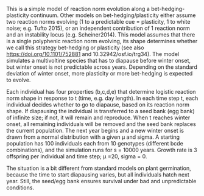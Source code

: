 This is a simple model of reaction norm evolution along a bet-hedging-plasticity
continuum. Other models on bet-hedging/plasticity either assume two reaction norms
evolving (1 to a predictable cue = plasticity, 1 to white noise; e.g. Tufto 2015),
or an independent contribution of 1 reaction norm and an instability locus 
(e.g. Scheiner2014). This model assumes that there is a single polyphenic reaction 
norm evolving, its shape determines whether we call this strategy bet-hedging
or plasticity (see also  https://doi.org/10.1101/752881 and 10.32942/osf.io/trg34).
The model simulates a multivoltine species that has to diapause before winter onset,
but winter onset is not predictable across years. Depending on the standard 
deviation of winter onset, more plasticity or more bet-hedging is expected to evolve.

Each individual has four properties (b,c,d,e) that determine logistic reaction 
norm shape in response to t (time, e.g. day length). In each time step t, each 
individual decides whether to go to diapause, based on its reaction norm shape. 
If diapausing the individual is transferred to a seed bank (egg bank) of infinite size; 
if not, it will remain and reproduce. When t reaches winter onset,  all remaining 
individuals will be removed and the seed bank replaces the current population.
The next year begins and a new winter onset is drawn from a normal distribution 
with a given µ and sigma. 
A starting population has 100 individuals each from 10 genotypes 
(different bcde combinations), and the simulation runs for s = 10000 years. 
Growth rate is 3 offspring per individual and time step; µ =20, sigma = 0.

The situation is a bit different from standard models on plant germination, 
because the time to start diapausing varies, but all individuals hatch next year.
Still, the seed/egg bank ensures survival under bad and unpredictable conditions.